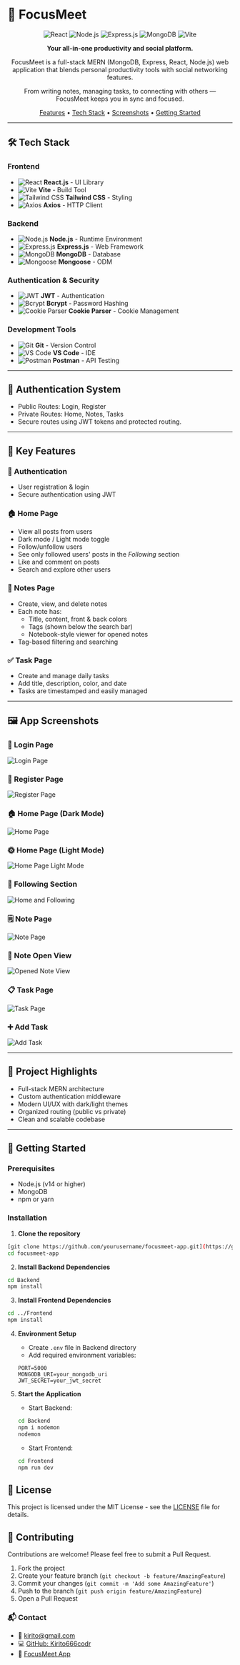# 📱 FocusMeet

<div align="center">

![React](https://img.shields.io/badge/React-20232A?style=for-the-badge&logo=react&logoColor=61DAFB)
![Node.js](https://img.shields.io/badge/Node.js-43853D?style=for-the-badge&logo=node.js&logoColor=white)
![Express.js](https://img.shields.io/badge/Express.js-404D59?style=for-the-badge)
![MongoDB](https://img.shields.io/badge/MongoDB-4EA94B?style=for-the-badge&logo=mongodb&logoColor=white)
![Vite](https://img.shields.io/badge/Vite-646CFF?style=for-the-badge&logo=vite&logoColor=white)

**Your all-in-one productivity and social platform.**

FocusMeet is a full-stack MERN (MongoDB, Express, React, Node.js) web application that blends personal productivity tools with social networking features.

From writing notes, managing tasks, to connecting with others — FocusMeet keeps you in sync and focused.

[Features](#-key-features) • [Tech Stack](#-tech-stack) • [Screenshots](#-app-screenshots) • [Getting Started](#-getting-started)

</div>

---

## 🛠️ Tech Stack

### Frontend
- ![React](https://img.shields.io/badge/React-20232A?style=flat&logo=react&logoColor=61DAFB) **React.js** - UI Library
- ![Vite](https://img.shields.io/badge/Vite-646CFF?style=flat&logo=vite&logoColor=white) **Vite** - Build Tool
- ![Tailwind CSS](https://img.shields.io/badge/Tailwind_CSS-38B2AC?style=flat&logo=tailwind-css&logoColor=white) **Tailwind CSS** - Styling
- ![Axios](https://img.shields.io/badge/Axios-5A29E4?style=flat&logo=axios&logoColor=white) **Axios** - HTTP Client

### Backend
- ![Node.js](https://img.shields.io/badge/Node.js-43853D?style=flat&logo=node.js&logoColor=white) **Node.js** - Runtime Environment
- ![Express.js](https://img.shields.io/badge/Express.js-404D59?style=flat) **Express.js** - Web Framework
- ![MongoDB](https://img.shields.io/badge/MongoDB-4EA94B?style=flat&logo=mongodb&logoColor=white) **MongoDB** - Database
- ![Mongoose](https://img.shields.io/badge/Mongoose-880000?style=flat&logo=mongodb&logoColor=white) **Mongoose** - ODM

### Authentication & Security
- ![JWT](https://img.shields.io/badge/JWT-000000?style=flat&logo=JSON%20web%20tokens&logoColor=white) **JWT** - Authentication
- ![Bcrypt](https://img.shields.io/badge/Bcrypt-004D40?style=flat&logo=bcrypt&logoColor=white) **Bcrypt** - Password Hashing
- ![Cookie Parser](https://img.shields.io/badge/Cookie_Parser-FF5733?style=flat&logo=cookie&logoColor=white) **Cookie Parser** - Cookie Management

### Development Tools
- ![Git](https://img.shields.io/badge/Git-F05032?style=flat&logo=git&logoColor=white) **Git** - Version Control
- ![VS Code](https://img.shields.io/badge/VS_Code-007ACC?style=flat&logo=visual-studio-code&logoColor=white) **VS Code** - IDE
- ![Postman](https://img.shields.io/badge/Postman-FF6C37?style=flat&logo=postman&logoColor=white) **Postman** - API Testing

---

## 🔐 Authentication System

- Public Routes: Login, Register
- Private Routes: Home, Notes, Tasks
- Secure routes using JWT tokens and protected routing.

---

## 🌟 Key Features

### 👤 Authentication
- User registration & login
- Secure authentication using JWT

### 🏠 Home Page
- View all posts from users
- Dark mode / Light mode toggle
- Follow/unfollow users
- See only followed users' posts in the *Following* section
- Like and comment on posts
- Search and explore other users

### 📝 Notes Page
- Create, view, and delete notes
- Each note has:
  - Title, content, front & back colors
  - Tags (shown below the search bar)
  - Notebook-style viewer for opened notes
- Tag-based filtering and searching

### ✅ Task Page
- Create and manage daily tasks
- Add title, description, color, and date
- Tasks are timestamped and easily managed

---

## 🖼️ App Screenshots

### 📲 Login Page
![Login Page](./Frontend/./public/loginpageimage.png)

### 🧾 Register Page
![Register Page](./Frontend/./public/Registerpageimag.png)

### 🏠 Home Page (Dark Mode)
![Home Page](./Frontend/./public/HomepageImage.png)

### 🌞 Home Page (Light Mode)
![Home Page Light Mode](./Frontend/./public/dark-mode-light-mode.png)

### 👥 Following Section
![Home and Following](./Frontend/./public/HomepageandFollowingpageimag.png)

### 🗒️ Note Page
![Note Page](./Frontend/./public/Notepageimage.png)

### 📖 Note Open View
![Opened Note View](./Frontend/./public/notepageviewnote.png)

### 📋 Task Page
![Task Page](./Frontend/./public/Taskpageimag.png)

### ➕ Add Task
![Add Task](./Frontend/./public/create-tasks.png)

---

## 📌 Project Highlights

- Full-stack MERN architecture
- Custom authentication middleware
- Modern UI/UX with dark/light themes
- Organized routing (public vs private)
- Clean and scalable codebase

---

## 🚀 Getting Started

### Prerequisites
- Node.js (v14 or higher)
- MongoDB
- npm or yarn

### Installation

1. **Clone the repository**
```bash
[git clone https://github.com/yourusername/focusmeet-app.git](https://github.com/kirito666coder/FocusMeet-App.git)
cd focusmeet-app
```

2. **Install Backend Dependencies**
```bash
cd Backend
npm install
```

3. **Install Frontend Dependencies**
```bash
cd ../Frontend
npm install
```

4. **Environment Setup**
   - Create `.env` file in Backend directory
   - Add required environment variables:
   ```
   PORT=5000
   MONGODB_URI=your_mongodb_uri
   JWT_SECRET=your_jwt_secret
   ```

5. **Start the Application**
   - Start Backend:
   ```bash
   cd Backend
   npm i nodemon
   nodemon
   ```
   - Start Frontend:
   ```bash
   cd Frontend
   npm run dev
   ```

## 📝 License

This project is licensed under the MIT License - see the [LICENSE](LICENSE) file for details.

## 👥 Contributing

Contributions are welcome! Please feel free to submit a Pull Request.

1. Fork the project
2. Create your feature branch (`git checkout -b feature/AmazingFeature`)
3. Commit your changes (`git commit -m 'Add some AmazingFeature'`)
4. Push to the branch (`git push origin feature/AmazingFeature`)
5. Open a Pull Request

### 📬 Contact

- 📧 [kirito@gmail.com](kirito666codr@gmail.com)
- 💻 [GitHub: Kirito666codr](https://github.com/Kirito666codr)
- 🔗 [FocusMeet App](https://github.com/Kirito666codr/focusmeet-app)
